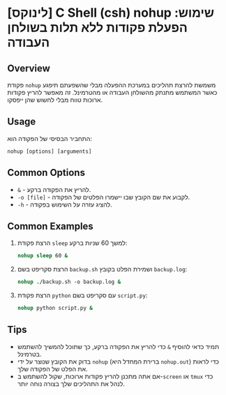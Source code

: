 # [לינוקס] C Shell (csh) nohup שימוש: הפעלת פקודות ללא תלות בשולחן העבודה

## Overview
פקודת `nohup` משמשת להרצת תהליכים במערכת ההפעלה מבלי שהשפעתם תיפגע כאשר המשתמש מתנתק מהשולחן העבודה או מהטרמינל. זה מאפשר להריץ פקודות ארוכות טווח מבלי לחשוש שהן ייפסקו.

## Usage
התחביר הבסיסי של הפקודה הוא:

```
nohup [options] [arguments]
```

## Common Options
- `&` - להריץ את הפקודה ברקע.
- `-o [file]` - לקבוע את שם הקובץ שבו יישמרו הפלטים של הפקודה.
- `-h` - להציג עזרה על השימוש בפקודה.

## Common Examples
1. הרצת פקודת `sleep` למשך 60 שניות ברקע:
   ```csh
   nohup sleep 60 &
   ```

2. הרצת סקריפט בשם `backup.sh` ושמירת הפלט בקובץ `backup.log`:
   ```csh
   nohup ./backup.sh -o backup.log &
   ```

3. הרצת פקודת `python` עם סקריפט בשם `script.py`:
   ```csh
   nohup python script.py &
   ```

## Tips
- תמיד כדאי להוסיף `&` כדי להריץ את הפקודה ברקע, כך שתוכל להמשיך להשתמש בטרמינל.
- בדוק את הקובץ שנוצר על ידי `nohup` (ברירת המחדל היא `nohup.out`) כדי לראות את הפלט של הפקודה שלך.
- אם אתה מתכנן להריץ פקודות ארוכות, שקול להשתמש ב-`screen` או `tmux` כדי לנהל את התהליכים שלך בצורה נוחה יותר.